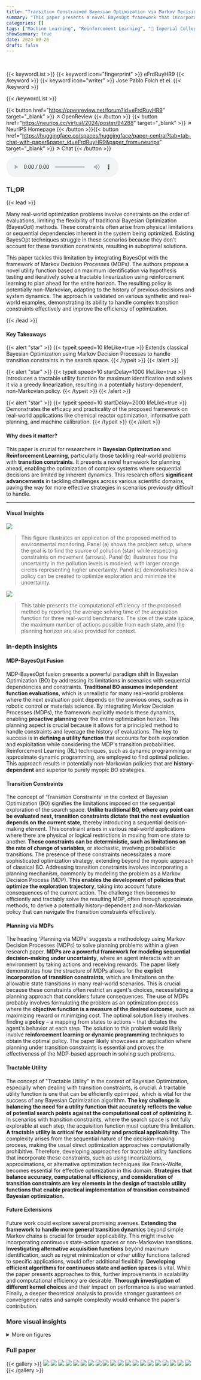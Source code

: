 ```yaml
---
title: "Transition Constrained Bayesian Optimization via Markov Decision Processes"
summary: "This paper presents a novel BayesOpt framework that incorporates Markov Decision Processes to optimize black-box functions with transition constraints, overcoming limitations of traditional methods."
categories: []
tags: ["Machine Learning", "Reinforcement Learning", "🏢 Imperial College London",]
showSummary: true
date: 2024-09-26
draft: false
---
```


<br>

{{< keywordList >}}
{{< keyword icon="fingerprint" >}} eFrdRuyHR9 {{< /keyword >}}
{{< keyword icon="writer" >}} Jose Pablo Folch et el. {{< /keyword >}}
 
{{< /keywordList >}}

{{< button href="https://openreview.net/forum?id=eFrdRuyHR9" target="_blank" >}}
↗ OpenReview
{{< /button >}}
{{< button href="https://neurips.cc/virtual/2024/poster/94288" target="_blank" >}}
↗ NeurIPS Homepage
{{< /button >}}{{< button href="https://huggingface.co/spaces/huggingface/paper-central?tab=tab-chat-with-paper&paper_id=eFrdRuyHR9&paper_from=neurips" target="_blank" >}}
↗ Chat
{{< /button >}}



<audio controls>
    <source src="https://ai-paper-reviewer.com/eFrdRuyHR9/podcast.wav" type="audio/wav">
    Your browser does not support the audio element.
</audio>


### TL;DR


{{< lead >}}

Many real-world optimization problems involve constraints on the order of evaluations, limiting the flexibility of traditional Bayesian Optimization (BayesOpt) methods.  These constraints often arise from physical limitations or sequential dependencies inherent in the system being optimized.  Existing BayesOpt techniques struggle in these scenarios because they don't account for these transition constraints, resulting in suboptimal solutions.

This paper tackles this limitation by integrating BayesOpt with the framework of Markov Decision Processes (MDPs). The authors propose a novel utility function based on maximum identification via hypothesis testing and iteratively solve a tractable linearization using reinforcement learning to plan ahead for the entire horizon. The resulting policy is potentially non-Markovian, adapting to the history of previous decisions and system dynamics.  The approach is validated on various synthetic and real-world examples, demonstrating its ability to handle complex transition constraints effectively and improve the efficiency of optimization.

{{< /lead >}}


#### Key Takeaways

{{< alert "star" >}}
{{< typeit speed=10 lifeLike=true >}} Extends classical Bayesian Optimization using Markov Decision Processes to handle transition constraints in the search space. {{< /typeit >}}
{{< /alert >}}

{{< alert "star" >}}
{{< typeit speed=10 startDelay=1000 lifeLike=true >}} Introduces a tractable utility function for maximum identification and solves it via a greedy linearization, resulting in a potentially history-dependent, non-Markovian policy. {{< /typeit >}}
{{< /alert >}}

{{< alert "star" >}}
{{< typeit speed=10 startDelay=2000 lifeLike=true >}} Demonstrates the efficacy and practicality of the proposed framework on real-world applications like chemical reactor optimization, informative path planning, and machine calibration. {{< /typeit >}}
{{< /alert >}}

#### Why does it matter?
This paper is crucial for researchers in **Bayesian Optimization** and **Reinforcement Learning**, particularly those tackling real-world problems with **transition constraints**. It presents a novel framework for planning ahead, enabling the optimization of complex systems where sequential decisions are limited by inherent dynamics. This research offers **significant advancements** in tackling challenges across various scientific domains, paving the way for more effective strategies in scenarios previously difficult to handle.

------
#### Visual Insights



![](https://ai-paper-reviewer.com/eFrdRuyHR9/figures_2_1.jpg)

> This figure illustrates an application of the proposed method to environmental monitoring. Panel (a) shows the problem setup, where the goal is to find the source of pollution (star) while respecting constraints on movement (arrows). Panel (b) illustrates how the uncertainty in the pollution levels is modeled, with larger orange circles representing higher uncertainty. Panel (c) demonstrates how a policy can be created to optimize exploration and minimize the uncertainty.





![](https://ai-paper-reviewer.com/eFrdRuyHR9/tables_16_1.jpg)

> This table presents the computational efficiency of the proposed method by reporting the average solving time of the acquisition function for three real-world benchmarks. The size of the state space, the maximum number of actions possible from each state, and the planning horizon are also provided for context.





### In-depth insights


#### MDP-BayesOpt Fusion
MDP-BayesOpt fusion presents a powerful paradigm shift in Bayesian Optimization (BO) by addressing its limitations in scenarios with sequential dependencies and constraints.  **Traditional BO assumes independent function evaluations**, which is unrealistic for many real-world problems where the next evaluation point depends on the previous ones, such as in robotic control or materials science.  By integrating Markov Decision Processes (MDPs), the framework explicitly models these dynamics, enabling **proactive planning** over the entire optimization horizon. This planning aspect is crucial because it allows for a principled method to handle constraints and leverage the history of evaluations. The key to success is in **defining a utility function** that accounts for both exploration and exploitation while considering the MDP's transition probabilities.  Reinforcement Learning (RL) techniques, such as dynamic programming or approximate dynamic programming, are employed to find optimal policies.  This approach results in potentially non-Markovian policies that are **history-dependent** and superior to purely myopic BO strategies.

#### Transition Constraints
The concept of 'Transition Constraints' in the context of Bayesian Optimization (BO) signifies the limitations imposed on the sequential exploration of the search space.  **Unlike traditional BO, where any point can be evaluated next, transition constraints dictate that the next evaluation depends on the current state**, thereby introducing a sequential decision-making element. This constraint arises in various real-world applications where there are physical or logical restrictions in moving from one state to another.  **These constraints can be deterministic, such as limitations on the rate of change of variables**, or stochastic, involving probabilistic transitions. The presence of these constraints necessitates a more sophisticated optimization strategy, extending beyond the myopic approach of classical BO. Addressing transition constraints involves incorporating a planning mechanism, commonly by modeling the problem as a Markov Decision Process (MDP).  **This enables the development of policies that optimize the exploration trajectory**, taking into account future consequences of the current action. The challenge then becomes to efficiently and tractably solve the resulting MDP, often through approximate methods, to derive a potentially history-dependent and non-Markovian policy that can navigate the transition constraints effectively.

#### Planning via MDPs
The heading 'Planning via MDPs' suggests a methodology using Markov Decision Processes (MDPs) to solve planning problems within a given research paper.  **MDPs are a powerful framework for modeling sequential decision-making under uncertainty**, where an agent interacts with an environment by taking actions and receiving rewards.  The paper likely demonstrates how the structure of MDPs allows for the **explicit incorporation of transition constraints**, which are limitations on the allowable state transitions in many real-world scenarios.  This is crucial because these constraints often restrict an agent's choices, necessitating a planning approach that considers future consequences.  The use of MDPs probably involves formulating the problem as an optimization process where the **objective function is a measure of the desired outcome**, such as maximizing reward or minimizing cost.  The optimal solution likely involves finding a **policy** – a mapping from states to actions – that dictates the agent's behavior at each step.  The solution to this problem would likely involve **reinforcement learning or dynamic programming** techniques to obtain the optimal policy. The paper likely showcases an application where planning under transition constraints is essential and proves the effectiveness of the MDP-based approach in solving such problems.

#### Tractable Utility
The concept of "Tractable Utility" in the context of Bayesian Optimization, especially when dealing with transition constraints, is crucial.  A tractable utility function is one that can be efficiently optimized, which is vital for the success of any Bayesian Optimization algorithm. **The key challenge is balancing the need for a utility function that accurately reflects the value of potential search points against the computational cost of optimizing it.**  In scenarios with transition constraints, where the search space is not fully explorable at each step, the acquisition function must capture this limitation. **A tractable utility is critical for scalability and practical applicability.** The complexity arises from the sequential nature of the decision-making process, making the usual direct optimization approaches computationally prohibitive.  Therefore, developing approaches for tractable utility functions that incorporate these constraints, such as using linearizations, approximations, or alternative optimization techniques like Frank-Wolfe, becomes essential for effective optimization in this domain. **Strategies that balance accuracy, computational efficiency, and consideration of transition constraints are key elements in the design of tractable utility functions that enable practical implementation of transition constrained Bayesian optimization.**

#### Future Extensions
Future work could explore several promising avenues. **Extending the framework to handle more general transition dynamics** beyond simple Markov chains is crucial for broader applicability.  This might involve incorporating continuous state-action spaces or non-Markovian transitions.  **Investigating alternative acquisition functions** beyond maximum identification, such as regret minimization or other utility functions tailored to specific applications, would offer additional flexibility.  **Developing efficient algorithms for continuous state and action spaces** is vital. While the paper presents approaches to this, further improvements in scalability and computational efficiency are desirable.  **Thorough investigation of different kernel choices** and their impact on performance is also warranted.  Finally, a deeper theoretical analysis to provide stronger guarantees on convergence rates and sample complexity would enhance the paper's contribution.


### More visual insights

<details>
<summary>More on figures
</summary>


![](https://ai-paper-reviewer.com/eFrdRuyHR9/figures_7_1.jpg)

> This figure displays the results of the Knorr pyrazole synthesis experiment. The left side shows quantitative results using line plots for best prediction regret and bar charts for the percentage of runs correctly identifying the best arm per episode. The right side shows ten different paths generated by the algorithm, plotted over contours of the underlying black-box function.  The paths illustrate how the algorithm navigates the search space while adhering to the specified transition constraints (non-decreasing residence time).  The figure highlights the algorithm's ability to identify the true maximizer while respecting constraints.


![](https://ai-paper-reviewer.com/eFrdRuyHR9/figures_7_2.jpg)

> The figure shows the results of the high noise constrained Ypacarai experiment with immediate feedback.  The lines represent the average regret, and the bars show the percentage of runs that correctly identified the best arm at the end of each episode.  Three different Bayesian Optimization methods are compared: Greedy-UCB, MDP-EI, and MDP-BO.  The graph illustrates the performance of each method over multiple episodes, demonstrating MDP-BO's superior performance in this challenging scenario.


![](https://ai-paper-reviewer.com/eFrdRuyHR9/figures_7_3.jpg)

> This figure presents the results of two experiments: monitoring Lake Ypacarai and tuning a free-electron laser.  The left side shows the average regret (line plot) and the success rate of identifying the best arm (bar chart) over several episodes for both experiments. The right side compares the regret of the proposed method to a standard Bayesian optimization approach that doesn't consider movement-dependent noise, specifically for the free-electron laser tuning experiment.


![](https://ai-paper-reviewer.com/eFrdRuyHR9/figures_8_1.jpg)

> The figure presents the median predictive regret and quantiles for both synchronous and asynchronous benchmarks across six test functions.  It compares the performance of MDP-BO-TS, MDP-BO-UCB, TrSnAKe, and LSR, highlighting the effects of different maximization set creation methods and synchronization on the overall performance.


![](https://ai-paper-reviewer.com/eFrdRuyHR9/figures_15_1.jpg)

> This figure provides a visual summary of the algorithm presented in the paper, highlighting the key steps and their relationships to existing research. It shows how the authors' approach addresses the challenges of transition-constrained Bayesian optimization by combining elements of hypothesis testing, acquisition function optimization, and reinforcement learning.


![](https://ai-paper-reviewer.com/eFrdRuyHR9/figures_16_1.jpg)

> This figure presents the results of applying the proposed algorithm to the Knorr pyrazole synthesis experiment.  The left side shows the average regret and the success rate of identifying the true maximum over episodes. The right side visualizes ten sample trajectories in the search space, highlighting how the algorithm respects the non-decreasing residence time constraint. The contours represent the true objective function, while the dots show discretized points, indicating the chosen search locations and the remaining potential maximizers.


![](https://ai-paper-reviewer.com/eFrdRuyHR9/figures_16_2.jpg)

> The figure shows the results of the Knorr pyrazole synthesis experiment using the proposed algorithm.  The left panel presents quantitative results showing regret and the percentage of successful maximizer identification. The right panel displays ten different trajectories generated by the algorithm within the constrained search space, with the optimal point and several potential maximizers highlighted.


![](https://ai-paper-reviewer.com/eFrdRuyHR9/figures_17_1.jpg)

> This figure presents the results of an experiment on the Knorr pyrazole synthesis.  The left side shows quantitative results using line plots for best prediction regret and bar charts indicating successful best arm identification. The right side visualizes ten different optimization paths, highlighting the impact of transition constraints by showing that all paths are non-decreasing in residence time. The contours represent the underlying black-box function, and the dots show the discretization.


![](https://ai-paper-reviewer.com/eFrdRuyHR9/figures_17_2.jpg)

> This figure presents the results of applying the proposed algorithm to the Knorr pyrazole synthesis experiment. The left side shows the average regret (the difference between the true optimal value and the algorithm's prediction) over multiple runs, comparing it against several baseline methods.  The bar charts show the percentage of successful runs in which the algorithm correctly identified the true maximizer. The right side illustrates ten different trajectories (paths) produced by the algorithm in the search space, highlighting their adherence to transition constraints (non-decreasing residence time). The contour plot displays the true underlying black-box function, with dots representing discretized points and the true maximizer marked by a star.


![](https://ai-paper-reviewer.com/eFrdRuyHR9/figures_18_1.jpg)

> This figure shows the results of a high-noise constrained Ypacarai experiment using immediate feedback.  It compares the performance of three different algorithms: Greedy-UCB, MDP-EI, and MDP-BO. The x-axis represents the iteration number, and the y-axis shows the average regret. The shaded areas represent the 10th and 90th percentile ranges. The results indicate that MDP-BO outperforms the other two algorithms in terms of both average regret and the consistency of its performance across multiple runs.


![](https://ai-paper-reviewer.com/eFrdRuyHR9/figures_27_1.jpg)

> This figure illustrates the Lake Ypacarai environmental monitoring problem with added movement constraints.  The lake is represented as a graph, with nodes representing possible measurement locations and edges representing permissible movements between them.  Obstacles in the lake restrict movement, creating transition constraints in the optimization problem.  The goal is to find the location with the largest contamination (global optimum), indicated by a star, starting from a specified initial state (black square) and ending at a designated final state (dark square).  The red line shows the path chosen by the algorithm to navigate the constraints and reach the goal.


![](https://ai-paper-reviewer.com/eFrdRuyHR9/figures_27_2.jpg)

> This figure presents results from the Knorr pyrazole synthesis experiment.  The left side shows quantitative results: best prediction regret over episodes (lines) and the percentage of runs correctly identifying the best arm (bars). The right side visualizes ten different trajectories (colored lines) generated by the algorithm, overlaid on a contour plot of the underlying black-box function and a dot representation of the discretized search space.  The paths are constrained to non-decreasing residence times. Four potential maximizers (orange) remain, with the actual maximizer marked with a star.


![](https://ai-paper-reviewer.com/eFrdRuyHR9/figures_28_1.jpg)

> The figure presents results of the Knorr pyrazole synthesis experiment. The left side shows quantitative results (regret and success rate in identifying the best arm) while the right side visualizes ten different paths followed by the algorithm in the search space.  The paths respect the transition constraint of non-decreasing residence time, as shown by the arrows. The contours represent the underlying black-box function, showing the algorithm's progress towards the true maximizer (star).


![](https://ai-paper-reviewer.com/eFrdRuyHR9/figures_28_2.jpg)

> This figure shows an ablation study on the size of the Thompson Sampling maximization set (K) used in the asynchronous Hartmann3D benchmark. The results show that the algorithm's performance remains consistent across different values of K (25, 50, and 100), suggesting that the choice of K is not a highly sensitive parameter affecting performance.


![](https://ai-paper-reviewer.com/eFrdRuyHR9/figures_28_3.jpg)

> This figure displays the median predictive regret, along with 10th and 90th percentiles, for asynchronous and synchronous benchmark experiments.  It compares the performance of different algorithms (MDP-BO-TS, MDP-BO-UCB, TrSnAKe, and LSR), highlighting the superior performance of Thompson Sampling in asynchronous settings and UCB in synchronous settings.  MDP-BO-UCB and LSR show similar strong results.


![](https://ai-paper-reviewer.com/eFrdRuyHR9/figures_29_1.jpg)

> This figure compares the performance of two different allocation methods (XY-allocation and G-allocation) used in the Bayesian Optimization algorithm.  Both methods use Thompson Sampling to create maximization sets. While generally showing similar performance, the figure highlights a specific case (Branin2D) where G-allocation significantly underperforms XY-allocation, aligning with findings from the bandit literature.


![](https://ai-paper-reviewer.com/eFrdRuyHR9/figures_32_1.jpg)

> This figure compares the numerical solution of an ODE (ordinary differential equation) model with an analytical (exact) solution derived from equation 36 in the paper. The purpose is to validate the accuracy of the analytical solution against a numerical approximation.  The plot shows the yield over time, with the numerical solution closely tracking the exact solution, demonstrating good agreement between the two approaches.


</details>






### Full paper

{{< gallery >}}
<img src="https://ai-paper-reviewer.com/eFrdRuyHR9/1.png" class="grid-w50 md:grid-w33 xl:grid-w25" />
<img src="https://ai-paper-reviewer.com/eFrdRuyHR9/2.png" class="grid-w50 md:grid-w33 xl:grid-w25" />
<img src="https://ai-paper-reviewer.com/eFrdRuyHR9/3.png" class="grid-w50 md:grid-w33 xl:grid-w25" />
<img src="https://ai-paper-reviewer.com/eFrdRuyHR9/4.png" class="grid-w50 md:grid-w33 xl:grid-w25" />
<img src="https://ai-paper-reviewer.com/eFrdRuyHR9/5.png" class="grid-w50 md:grid-w33 xl:grid-w25" />
<img src="https://ai-paper-reviewer.com/eFrdRuyHR9/6.png" class="grid-w50 md:grid-w33 xl:grid-w25" />
<img src="https://ai-paper-reviewer.com/eFrdRuyHR9/7.png" class="grid-w50 md:grid-w33 xl:grid-w25" />
<img src="https://ai-paper-reviewer.com/eFrdRuyHR9/8.png" class="grid-w50 md:grid-w33 xl:grid-w25" />
<img src="https://ai-paper-reviewer.com/eFrdRuyHR9/9.png" class="grid-w50 md:grid-w33 xl:grid-w25" />
<img src="https://ai-paper-reviewer.com/eFrdRuyHR9/10.png" class="grid-w50 md:grid-w33 xl:grid-w25" />
<img src="https://ai-paper-reviewer.com/eFrdRuyHR9/11.png" class="grid-w50 md:grid-w33 xl:grid-w25" />
<img src="https://ai-paper-reviewer.com/eFrdRuyHR9/12.png" class="grid-w50 md:grid-w33 xl:grid-w25" />
<img src="https://ai-paper-reviewer.com/eFrdRuyHR9/13.png" class="grid-w50 md:grid-w33 xl:grid-w25" />
<img src="https://ai-paper-reviewer.com/eFrdRuyHR9/14.png" class="grid-w50 md:grid-w33 xl:grid-w25" />
<img src="https://ai-paper-reviewer.com/eFrdRuyHR9/15.png" class="grid-w50 md:grid-w33 xl:grid-w25" />
<img src="https://ai-paper-reviewer.com/eFrdRuyHR9/16.png" class="grid-w50 md:grid-w33 xl:grid-w25" />
<img src="https://ai-paper-reviewer.com/eFrdRuyHR9/17.png" class="grid-w50 md:grid-w33 xl:grid-w25" />
<img src="https://ai-paper-reviewer.com/eFrdRuyHR9/18.png" class="grid-w50 md:grid-w33 xl:grid-w25" />
<img src="https://ai-paper-reviewer.com/eFrdRuyHR9/19.png" class="grid-w50 md:grid-w33 xl:grid-w25" />
<img src="https://ai-paper-reviewer.com/eFrdRuyHR9/20.png" class="grid-w50 md:grid-w33 xl:grid-w25" />
{{< /gallery >}}